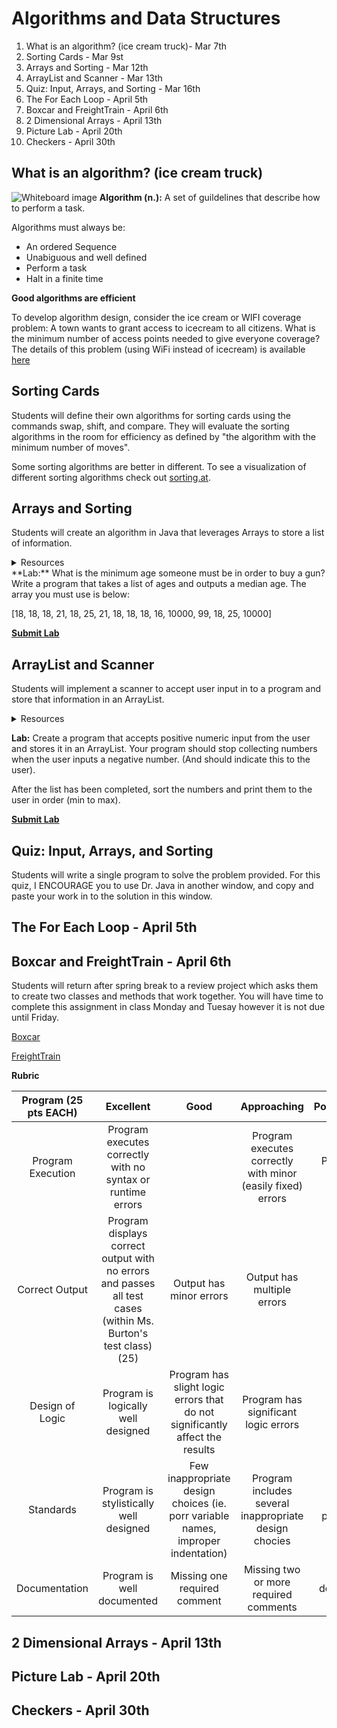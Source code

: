 # Algorithms and Data Structures

1. What is an algorithm? (ice cream truck)- Mar 7th
2. Sorting Cards - Mar 9st
3. Arrays and Sorting - Mar 12th
4. ArrayList and Scanner - Mar 13th
5. Quiz: Input, Arrays, and Sorting - Mar 16th
6. The For Each Loop - April 5th
7. Boxcar and FreightTrain - April 6th
8. 2 Dimensional Arrays - April 13th
9. Picture Lab - April 20th
10. Checkers - April 30th


## What is an algorithm? (ice cream truck)
![Whiteboard image](https://image.ibb.co/bSVxPc/Full_Whiteboard.jpg)
**Algorithm (n.):** A set of guildelines that describe how to perform a task.

Algorithms must always be:
* An ordered Sequence
* Unabiguous and well defined
* Perform a task
* Halt in a finite time

**Good algorithms are efficient**

To develop algorithm design, consider the ice cream or WIFI coverage problem:  A town wants to grant access to icecream to all citizens. What is the minimum number of access points needed to give everyone coverage?  The details of this problem (using WiFi instead of icecream) is available [here](https://docs.google.com/document/d/1npOrwCrM80LCXMgRYGM6V-gNm-pbpIp9KBUca2P5AMs/edit?usp=sharing)

## Sorting Cards
Students will define their own algorithms for sorting cards using the commands swap, shift, and compare.  They will evaluate the sorting algorithms in the room for efficiency as defined by "the algorithm with the minimum number of moves".

Some sorting algorithms are better in different.  To see a visualization of different sorting algorithms check out [sorting.at](http://sorting.at/).

## Arrays and Sorting
Students will create an algorithm in Java that leverages Arrays to store a list of information.

<details>
 <summary>Resources
 </summary>
 
* [Arrays](http://www.fredosaurus.com/notes-java/data/arrays/arrays.html)
* [Practice Coding](http://codingbat.com/java/Array-1)
* Videos (external - not created by Ms. Burton)
  * [Conceptual Introduction to Arrays](https://youtu.be/myWNqAD5j4g)
  * [Initializing an array in Java](https://youtu.be/H2pNneCfbok)
  * [Merging the conceptual and the Java](https://youtu.be/YfSUDW4IasE)
  
</details>
**Lab:** What is the minimum age someone must be in order to buy a gun?  Write a program that takes a list of ages and outputs a median age. The array you must use is below:

[18, 18, 18, 21, 18, 25, 21, 18, 18, 18, 16, 10000, 99, 18, 25, 10000]

[**Submit Lab**](https://blake.instructure.com/courses/1757/assignments/68962)

## ArrayList and Scanner
Students will implement a scanner to accept user input in to a program and store that information in an ArrayList.

<details>
 <summary>Resources
 </summary>

* [ArrayList](https://www.javatpoint.com/java-arraylist)
* [ArrayList and example Program](https://beginnersbook.com/2013/12/java-arraylist/)

</details>

**Lab:** Create a program that accepts positive numeric input from the user and stores it in an ArrayList.  Your program should stop collecting numbers when the user inputs a negative number. (And should indicate this to the user).

After the list has been completed, sort the numbers and print them to the user in order (min to max).

[**Submit Lab**](https://blake.instructure.com/courses/1757/assignments/69662)

## Quiz: Input, Arrays, and Sorting
Students will write a single program to solve the problem provided. For this quiz, I ENCOURAGE you to use Dr. Java in another window, and copy and paste your work in to the solution in this window.

## The For Each Loop - April 5th


## Boxcar and FreightTrain - April 6th
Students will return after spring break to a review project which asks them to create two classes and methods that work together.  You will have time to complete this assignment in class Monday and Tuesay however it is not due until Friday.

[Boxcar](https://docs.google.com/document/d/1f7U0nPSLAaqQIPHoVisHRYj0D46y0CYm3xldqOSw9PY/edit?usp=sharing)

[FreightTrain](https://docs.google.com/document/d/1b6EtSUEjp2DqxwwRVcSMD_gCA-o0JXjlluRSdE9oD_s/edit?usp=sharing)

**Rubric**

**Program (25 pts EACH)** | **Excellent** | **Good** | **Approaching** | **Poor/Incomplete**
:--:|:--:|:--:|:--:|:--:|
Program Execution | Program executes correctly with no syntax or runtime errors  | | Program executes correctly with minor (easily fixed) errors | Program does not execute
Correct Output | Program displays correct output with no errors and passes all test cases (within Ms. Burton's test class) (25)| Output has minor errors | Output has multiple errors | Output is incorrect
Design of Logic | Program is logically well designed | Program has slight logic errors that do not significantly affect the results | Program has significant logic errors | program is incorrect 
Standards | Program is stylistically well designed | Few inappropriate design choices (ie. porr variable names, improper indentation) | Program includes several inappropriate design chocies  | Program is poorly written 
Documentation | Program is well documented | Missing one required comment | Missing two or more required comments | Most or all documentation missing 


## 2 Dimensional Arrays - April 13th

## Picture Lab - April 20th

## Checkers - April 30th
